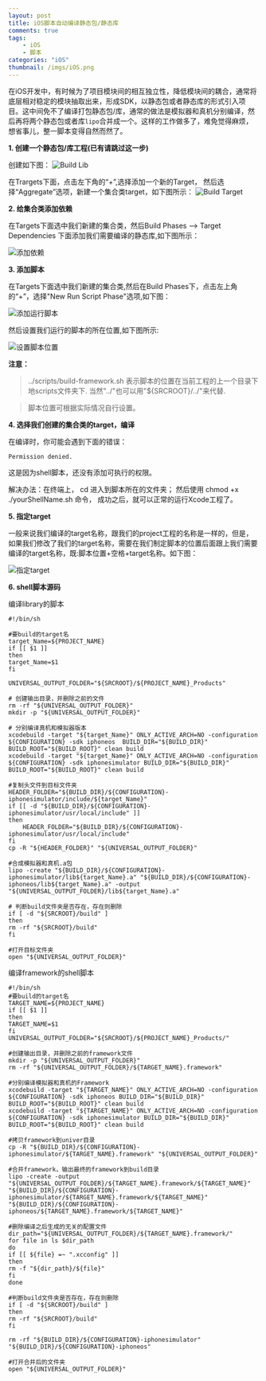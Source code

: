 ```yaml
---
layout: post
title: iOS脚本自动编译静态包/静态库
comments: true
tags:
	- iOS
	- 脚本
categories: "iOS"
thumbnail: /imgs/iOS.png
---
```


在iOS开发中，有时候为了项目模块间的相互独立性，降低模块间的耦合，通常将底层相对稳定的模块抽取出来，形成SDK，以静态包或者静态库的形式引入项目。这中间免不了编译打包静态包/库，通常的做法是模拟器和真机分别编译，然后再将两个静态包或者库`lipo`合并成一个。这样的工作做多了，难免觉得麻烦，想省事儿，整一脚本变得自然而然了。

<!-- more -->

__1. 创建一个静态包/库工程(已有请跳过这一步)__

创建如下图：
![Build Lib](/imgs/createLib.png)

在Trargets下面，点击左下角的“+”,选择添加一个新的Target， 然后选择“Aggregate”选项，新建一个集合类target，如下图所示：
![Build Target](/imgs/aggregate.png)

__2. 给集合类添加依赖__

在Targets下面选中我们新建的集合类，然后Build Phases --> Target Dependencies 下面添加我们需要编译的静态库,如下图所示：

![添加依赖](/imgs/dependencies.png)

__3. 添加脚本__

在Targets下面选中我们新建的集合类,然后在Build Phases下，点击左上角的“+”，选择"New Run Script Phase"选项,如下图：

![添加运行脚本](/imgs/runscript.png)

然后设置我们运行的脚本的所在位置,如下图所示:

![设置脚本位置](/imgs/scriptpath.png)

__注意：__
> ../scripts/build-framework.sh 表示脚本的位置在当前工程的上一个目录下地scripts文件夹下. 当然"../"也可以用"${SRCROOT}/../"来代替.

>脚本位置可根据实际情况自行设置。

__4. 选择我们创建的集合类的target，编译__

在编译时，你可能会遇到下面的错误：
```
Permission denied.
```

这是因为shell脚本，还没有添加可执行的权限。

解决办法：在终端上， cd 进入到脚本所在的文件夹； 然后使用 chmod +x ./yourShellName.sh 命令， 成功之后，就可以正常的运行Xcode工程了。

__5. 指定target__

一般来说我们编译的target名称，跟我们的project工程的名称是一样的，但是，如果我们修改了我们的target名称，需要在我们制定脚本的位置后面跟上我们需要编译的target名称，既:脚本位置+空格+target名称。如下图：

![指定target](/imgs/buildparam.png)

__6. shell脚本源码__

编译library的脚本

``` shell
#!/bin/sh

#要build的target名
target_Name=${PROJECT_NAME}
if [[ $1 ]]
then
target_Name=$1
fi

UNIVERSAL_OUTPUT_FOLDER="${SRCROOT}/${PROJECT_NAME}_Products"

# 创建输出目录，并删除之前的文件
rm -rf "${UNIVERSAL_OUTPUT_FOLDER}"
mkdir -p "${UNIVERSAL_OUTPUT_FOLDER}"

# 分别编译真机和模拟器版本
xcodebuild -target "${target_Name}" ONLY_ACTIVE_ARCH=NO -configuration ${CONFIGURATION} -sdk iphoneos  BUILD_DIR="${BUILD_DIR}" BUILD_ROOT="${BUILD_ROOT}" clean build
xcodebuild -target "${target_Name}" ONLY_ACTIVE_ARCH=NO -configuration ${CONFIGURATION} -sdk iphonesimulator BUILD_DIR="${BUILD_DIR}" BUILD_ROOT="${BUILD_ROOT}" clean build

#复制头文件到目标文件夹
HEADER_FOLDER="${BUILD_DIR}/${CONFIGURATION}-iphonesimulator/include/${target_Name}"
if [[ -d "${BUILD_DIR}/${CONFIGURATION}-iphonesimulator/usr/local/include" ]]
then
    HEADER_FOLDER="${BUILD_DIR}/${CONFIGURATION}-iphonesimulator/usr/local/include"
fi
cp -R "${HEADER_FOLDER}" "${UNIVERSAL_OUTPUT_FOLDER}"

#合成模拟器和真机.a包
lipo -create "${BUILD_DIR}/${CONFIGURATION}-iphonesimulator/lib${target_Name}.a" "${BUILD_DIR}/${CONFIGURATION}-iphoneos/lib${target_Name}.a" -output "${UNIVERSAL_OUTPUT_FOLDER}/lib${target_Name}.a"

# 判断build文件夹是否存在，存在则删除
if [ -d "${SRCROOT}/build" ]
then
rm -rf "${SRCROOT}/build"
fi

#打开目标文件夹
open "${UNIVERSAL_OUTPUT_FOLDER}"

```
编译framework的shell脚本

``` shell
#!/bin/sh
#要build的target名
TARGET_NAME=${PROJECT_NAME}
if [[ $1 ]]
then
TARGET_NAME=$1
fi
UNIVERSAL_OUTPUT_FOLDER="${SRCROOT}/${PROJECT_NAME}_Products/"

#创建输出目录，并删除之前的framework文件
mkdir -p "${UNIVERSAL_OUTPUT_FOLDER}"
rm -rf "${UNIVERSAL_OUTPUT_FOLDER}/${TARGET_NAME}.framework"

#分别编译模拟器和真机的Framework
xcodebuild -target "${TARGET_NAME}" ONLY_ACTIVE_ARCH=NO -configuration ${CONFIGURATION} -sdk iphoneos BUILD_DIR="${BUILD_DIR}" BUILD_ROOT="${BUILD_ROOT}" clean build
xcodebuild -target "${TARGET_NAME}" ONLY_ACTIVE_ARCH=NO -configuration ${CONFIGURATION} -sdk iphonesimulator BUILD_DIR="${BUILD_DIR}" BUILD_ROOT="${BUILD_ROOT}" clean build

#拷贝framework到univer目录
cp -R "${BUILD_DIR}/${CONFIGURATION}-iphonesimulator/${TARGET_NAME}.framework" "${UNIVERSAL_OUTPUT_FOLDER}"

#合并framework，输出最终的framework到build目录
lipo -create -output "${UNIVERSAL_OUTPUT_FOLDER}/${TARGET_NAME}.framework/${TARGET_NAME}" "${BUILD_DIR}/${CONFIGURATION}-iphonesimulator/${TARGET_NAME}.framework/${TARGET_NAME}" "${BUILD_DIR}/${CONFIGURATION}-iphoneos/${TARGET_NAME}.framework/${TARGET_NAME}"

#删除编译之后生成的无关的配置文件
dir_path="${UNIVERSAL_OUTPUT_FOLDER}/${TARGET_NAME}.framework/"
for file in ls $dir_path
do
if [[ ${file} =~ ".xcconfig" ]]
then
rm -f "${dir_path}/${file}"
fi
done

#判断build文件夹是否存在，存在则删除
if [ -d "${SRCROOT}/build" ]
then
rm -rf "${SRCROOT}/build"
fi

rm -rf "${BUILD_DIR}/${CONFIGURATION}-iphonesimulator" "${BUILD_DIR}/${CONFIGURATION}-iphoneos"

#打开合并后的文件夹
open "${UNIVERSAL_OUTPUT_FOLDER}"

```
